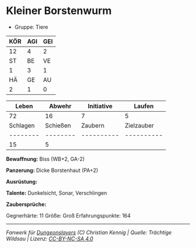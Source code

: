 # Kleiner Borstenwurm  
- Gruppe: Tiere  

| KÖR | AGI | GEI |  
| --- | --- | --- |  
| 12  | 4   | 2   |
| ST  | BE  | VE  |  
| 1   | 3   | 1   |
| HÄ  | GE  | AU  |  
| 2   | 1   | 0   |


| Leben    | Abwehr   | Initiative | Laufen     |
| -------- | -------- | ---------- | ---------- |
| 72       | 16       | 7          | 5          |
| Schlagen | Schießen | Zaubern    | Zielzauber |
| -------- | -------- | ---------- | ---------- |
| 15       | 5        |            |            |

**Bewaffnung:**
Biss (WB+2, GA-2)

**Panzerung:**
Dicke Borstenhaut (PA+2)

**Ausrüstung:**


**Talente:**
Dunkelsicht, Sonar, Verschlingen

**Zaubersprüche:**


Gegnerhärte: 11
Größe: Groß
Erfahrungspunkte: 164



___
*Fanwerk für [Dungeonslayers](https://www.dungeonslayers.net/) (C) Christian Kennig | Quelle: Trächtige Wildsau | Lizenz: [CC-BY-NC-SA 4.0](https://creativecommons.org/licenses/by-nc-sa/4.0/deed.de)*